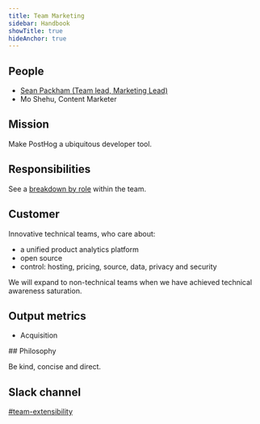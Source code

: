 ```yaml
---
title: Team Marketing
sidebar: Handbook
showTitle: true
hideAnchor: true
---
```


## People

- [Sean Packham (Team lead, Marketing Lead)](/handbook/company/team#sean-packham-marketing-lead)
- Mo Shehu, Content Marketer

## Mission

Make PostHog a ubiquitous developer tool.

## Responsibilities

See a [breakdown by role](/handbook/growth/marketing#functions) within the team.

## Customer

Innovative technical teams, who care about:

* a unified product analytics platform
* open source
* control: hosting, pricing, source, data, privacy and security

We will expand to non-technical teams when we have achieved technical awareness saturation.

## Output metrics

* Acquisition

## Philosophy

Be kind, concise and direct.

## Slack channel

[#team-extensibility](https://posthog.slack.com/messages/team-marketing)